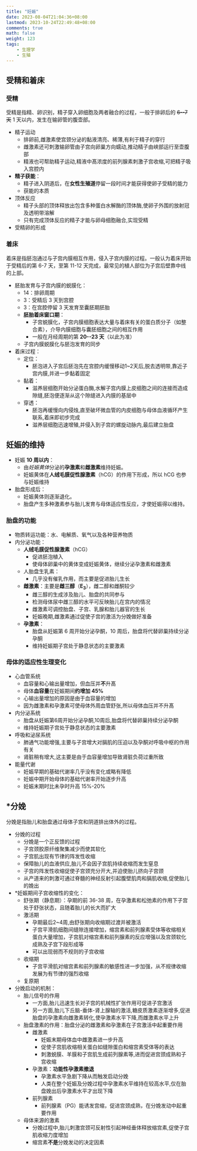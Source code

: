 ```yaml
---
title: "妊娠"
date: 2023-08-04T21:04:36+08:00
lastmod: 2023-10-24T22:49:48+08:00
comments: true
math: false
weight: 123
tags:
    - 生理学
    - 生殖
---
```


## 受精和着床

### 受精

受精是指精、卵识别，精子穿入卵细胞及两者融合的过程，一般于排卵后的 ~~6--7 天~~ 1 天以内，发生在输卵管的腹壶部。

- 精子运动
    - 排卵前,雌激素使宫颈分泌的黏液清亮、稀薄,有利于精子的穿行
    - 雌激素还可刺激输卵管由子宫向卵巢方向蠕动,推动精子由峡部运行至壶腹部
    - 精液也可帮助精子运动,精液中髙浓度的前列腺素刺激子宫收缩,可把精子吸入宫腔内
- **精子获能**：
    - 精子进入阴道后，在**女性生殖道**停留一段时间才能获得使卵子受精的能力
    - 获能的本质
- 顶体反应
    - 精子头部的顶体释放出包含多种蛋白水解酶的顶体酶,使卵子外围的放射冠及透明带溶解
    - 只有完成顶体反应的精子才能与卵母细胞融合,实现受精
- 受精卵的形成

### 着床

着床是指胚泡通过与子宫内膜相互作用，侵入子宫内膜的过程。一般认为着床开始于受精后的第 6-7 天，至第 11-12 天完成，最常见的植人部位为子宫后壁靠中线的上部。

- 胚胎发育与子宫内膜的蜕膜化：
    - 14：排卵周期
    - 3：受精后 3 天到宫腔
    - 3：在宫腔停留 3 天发育至囊胚期胚胎
    - **胚胎着床窗口期**：
        - 子宫蜕膜化，子宫内膜细胞表达大量与着床有关的蛋白质分子（如整合素），介导内膜细胞与囊胚细胞之间的相互作用
        - 一般在月经周期的第 **20--23 天**（以此为准）
    - 子宫内膜蜕膜化与胚泡发育的同步
- 着床过程：
    - 定位：
        - 胚泡进入子宫后胚泡先在宫腔内缓慢移动1~2天后,脱去透明带,靠近子宫内膜,并进一步黏着固定
    - 黏着：
        - 滋养层细胞开始分泌蛋白酶,水解子宫内膜上皮细胞之间的连接而造成隙缝,胚泡便逐渐从这个隙缝进入内膜的基层中
    - 穿透：
        - 胚泡再缓慢向内侵烛,直至破坏微血管的内皮细胞与母体血液循环产生联系,着床即初步完成
        - 滋养层细胞迅速增殖,并侵入到子宫的螺旋动脉内,最后建立胎盘

## 妊娠的维持

- 妊娠 **10 周以内**：
    - 由*妊娠黄体*分泌的**孕激素**和**雌激素**维持妊娠。
    - 妊娠黄体在**人绒毛膜促性腺激素**（hCG）的作用下形成，所以 hCG 也参与妊娠维持
- 胎盘形成后：
    - 妊娠黄体则逐渐退化。
    - 胎盘产生多种激素参与胎儿发育与母体适应性反应，才使妊娠得以维持。

### 胎盘的功能

- 物质转运功能：水、电解质、氧气以及各种营养物质
- 内分泌功能：
    - **人绒毛膜促性腺激素**（hCG）
        - 促进胚泡植入
        - 使母体卵巢中的黄体变成妊娠黄体，继续分泌孕激素和雌激素
    - 人胎盘生乳素：
        - 几乎没有催乳作用，而主要是促进胎儿生长
    - **雌激素**：主要是**雌三醇**（**E<sub>3</sub>**），雌二醇和雌酮较少
        - 雌三醇的生成涉及胎儿、胎盘的共同参与
        - 检测母体尿中雌三醇的水平可反映胎儿在宫内的情况
        - 雌激素可调控胎盘、子宫、乳腺和胎儿器官的生长
        - 妊娠晚期,雌激素通过促使子宫的激活为分娩做好准备
    - **孕激素**：
        - 胎盘从妊娠第 6 周开始分泌孕酮，10 周后，胎盘将代替卵巢持续分泌孕酮
        - 维持妊娠期子宫处于静息状态的主要激素

### 母体的适应性生理变化

- 心血管系统
    - 血容量和心输出量增加，但血压并**不**升髙
    - 母体**血容量**在妊娠期间**约增加 45%**
    - 心输出量增加的原因是由于血容量的增加
    - 因为雌激素和孕激素可使母体外周血管舒张,所以母体血压并不升髙
- 内分泌系统
    - 胎盘从妊娠第6周开始分泌孕酮,10周后,胎盘将代替卵巢持续分泌孕酮
    - 维持妊娠期子宫处于静息状态的主要激素
- 呼吸和泌尿系统
    - 肺通气功能增强,主要与子宫增大对膈肌的压迫以及孕酮对呼吸中枢的作用有关
    - 肾脏稍有增大,这主要是由于血容量增加导致肾脏负荷过重所致
- 能量代谢
    - 妊娠早期的基础代谢率几乎没有变化或略有降低
    - 妊娠中期开始母体的基础代谢率开始逐步升高
    - 妊娠末期时比未孕时升高 15%-20%

## \*分娩

分娩是指胎儿和胎盘通过母体子宫和阴道排出体外的过程。

- 分娩的过程
    - 分娩是一个正反馈的过程
    - 子宫颈胶原纤维聚集减少而使其软化
    - 子宫肌出现有节律的阵发性收缩
    - 保障胎儿的血液供应,胎儿不会因子宫肌持续收缩而发生窒息
    - 子宫的阵发性收缩促使子宫颈充分开大,并迫使胎儿挤向子宫颈
    - 从产道来的刺激可通过脊髓的神经反射引起腹壁肌肉和膈肌收缩,促使胎儿的娩出
- \*妊娠期间子宫收缩性的变化：
    - 舒张期（静息期）：孕期的前 36-38 周，在孕激素和松弛素的作用下子宫处于舒张状态，且随着胎儿的长大而扩大
    - 激活期
        - 孕期最后2~4周,由舒张期向收缩期过渡并被激活
        - 子宫平滑肌细胞间缝隙连接增加，缩宫素和前列腺素受体等收缩相关蛋白大量增加，子宫肌对缩宫素和前列腺素的反应增强以及宫颈软化成熟及子宫下段形成等
        - 可以出现弱而不规则的子宫收缩
    - 收缩期
        - 子宫平滑肌对缩宫素和前列腺素的敏感性进一步加强，从不规律收缩发展为有节律的强烈收缩
    - 复原期
- 分娩启动的机制：
    - 胎儿信号的作用
        - 一方面,胎儿迅速生长对子宫的机械性扩张作用可促进子宫激活
        - 另一方面,胎儿下丘脑-垂体-肾上腺轴的激活,糖皮质激素逐渐增多,促进胎盘的孕激素向雌激素转化,使孕激素水平下降,而雌激素水平上升
    - 胎盘激素的作用：胎盘分泌的雌激素和孕激素在子宫激活中起重要作用
        - 雌激素
            - 妊娠末期母体血中雌激素进一步升高
            - 促使子宫肌收缩相关蛋白如缝隙蛋白和缩宫素受体等的表达
            - 刺激蜕膜、羊膜和子宫肌生成前列腺素等,进而促进宫颈成熟和子宫收缩
        - 孕激素：**功能性孕激素撤退**
            - 孕激素水平急剧下降从而触发启动分娩
            - 人类在整个妊娠及分娩过程中孕激素水平维持在较高水平,仅在胎盘娩出后孕激素水平才出现下降
        - 前列腺素
            - 前列腺素（PG）能诱发宫缩，促进宫颈成熟，在分娩发动中起重要作用
    - 母体来源的激素
        - 分娩过程中,胎儿刺激宫颈可反射性引起神经垂体释放缩宫素,促使子宫肌收缩力度增加
        - 缩宫素**不是**分娩发动的决定因素
